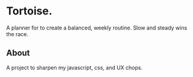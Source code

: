 # Tortoise.
A planner for to create a balanced, weekly routine.
Slow and steady wins the race.

## About
A project to sharpen my javascript, css, and UX chops.


